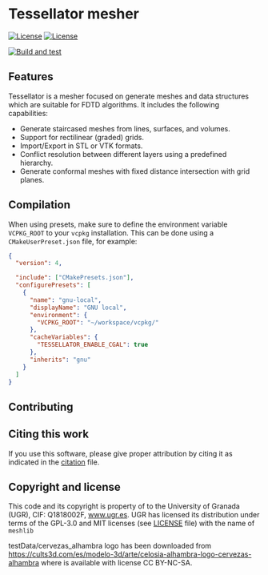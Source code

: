 # Tessellator mesher

[![License](https://img.shields.io/badge/License-GPL_3.0-blue.svg)](https://opensource.org/licenses/gpl-3.0) 
[![License](https://img.shields.io/badge/License-MIT-blue.svg)](https://opensource.org/licenses/mit) 

[![Build and test](https://github.com/OpenSEMBA/tessellator/actions/workflows/build-and-test.yml/badge.svg)](https://github.com/OpenSEMBA/tessellator/actions/workflows/build-and-test.yml)

## Features

Tessellator is a mesher focused on generate meshes and data structures which are suitable for FDTD algorithms. It includes the following capabilities:

- Generate staircased meshes from lines, surfaces, and volumes.
- Support for rectilinear (graded) grids.
- Import/Export in STL or VTK formats.
- Conflict resolution between different layers using a predefined hierarchy.
- Generate conformal meshes with fixed distance intersection with grid planes.

## Compilation

When using presets, make sure to define the environment variable `VCPKG_ROOT` to your `vcpkg` installation.
This can be done using a `CMakeUserPreset.json` file, for example:

```json
{
  "version": 4,

  "include": ["CMakePresets.json"],
  "configurePresets": [
    {
      "name": "gnu-local",
      "displayName": "GNU local",
      "environment": {
        "VCPKG_ROOT": "~/workspace/vcpkg/"
      },
      "cacheVariables": {
        "TESSELLATOR_ENABLE_CGAL": true
      },
      "inherits": "gnu"
    }
  ]
}
```

## Contributing

## Citing this work
If you use this software, please give proper attribution by citing it as indicated in the [citation](CITATION.cff) file. 


## Copyright and license
This code and its copyright is property of to the University of Granada (UGR), CIF: Q1818002F, www.ugr.es. UGR has licensed its distribution under terms of the GPL-3.0 and MIT licenses (see [LICENSE](LICENSE) file) with the name of `meshlib` 

testData/cervezas_alhambra logo has been downloaded from https://cults3d.com/es/modelo-3d/arte/celosia-alhambra-logo-cervezas-alhambra where is available with license CC BY-NC-SA.
